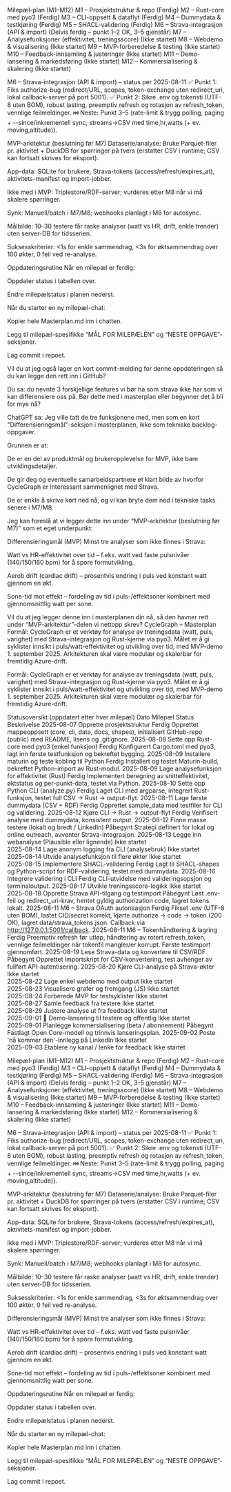 Milepæl-plan (M1–M12)
M1 – Prosjektstruktur & repo (Ferdig)
M2 – Rust-core med pyo3 (Ferdig)
M3 – CLI-oppsett & dataflyt (Ferdig)
M4 – Dummydata & testkjøring (Ferdig)
M5 – SHACL-validering (Ferdig)
M6 – Strava-integrasjon (API & import) (Delvis ferdig – punkt 1–2 OK, 3–5 gjenstår)
M7 – Analysefunksjoner (effektivitet, treningsscore) (Ikke startet)
M8 – Webdemo & visualisering (Ikke startet)
M9 – MVP-forberedelse & testing (Ikke startet)
M10 – Feedback-innsamling & justeringer (Ikke startet)
M11 – Demo-lansering & markedsføring (Ikke startet)
M12 – Kommersialisering & skalering (Ikke startet)

M6 – Strava-integrasjon (API & import) – status per 2025-08-11
✅ Punkt 1: Fiks authorize-bug (redirect/URL, scopes, token-exchange uten redirect_uri, lokal callback-server på port 5001).
✅ Punkt 2: Sikre .env og tokensti (UTF-8 uten BOM), robust lasting, preemptiv refresh og rotasjon av refresh_token, vennlige feilmeldinger.
⏭️ Neste: Punkt 3–5 (rate-limit & trygg polling, paging + --since/inkrementell sync, streams→CSV med time,hr,watts (+ ev. moving,altitude)).

MVP-arkitektur (beslutning før M7)
Dataserie/analyse: Bruke Parquet-filer pr. aktivitet + DuckDB for spørringer på tvers (erstatter CSV i runtime; CSV kan fortsatt skrives for eksport).

App-data: SQLite for brukere, Strava-tokens (access/refresh/expires_at), aktivitets-manifest og import-jobber.

Ikke med i MVP: Triplestore/RDF-server; vurderes etter M8 når vi må skalere spørringer.

Synk: Manuell/batch i M7/M8; webhooks planlagt i M8 for autosync.

Målbilde: 10–30 testere får raske analyser (watt vs HR, drift, enkle trender) uten server-DB for tidsserien.

Suksesskriterier: <1s for enkle sammendrag, <3s for øktsammendrag over 100 økter, 0 feil ved re-analyse.

Oppdateringsrutine
Når en milepæl er ferdig:

Oppdater status i tabellen over.

Endre milepælstatus i planen nederst.

Når du starter en ny milepæl-chat:

Kopier hele Masterplan.md inn i chatten.

Legg til milepæl-spesifikke “MÅL FOR MILEPÆLEN” og “NESTE OPPGAVE”-seksjoner.

Lag commit i repoet.

Vil du at jeg også lager en kort commit-melding for denne oppdateringen så du kan legge den rett inn i GitHub?






Du sa:
du nevnte 3 forskjellige features vi bør ha som strava ikke har som vi kan differensiere oss på. Bør dette med i masterplan eller begynner det å bli for mye nå?


ChatGPT sa:
Jeg ville tatt de tre funksjonene med, men som en kort "Differensieringsmål"-seksjon i masterplanen, ikke som tekniske backlog-oppgaver.

Grunnen er at:

De er en del av produktmål og brukeropplevelse for MVP, ikke bare utviklingsdetaljer.

De gir deg og eventuelle samarbeidspartnere et klart bilde av hvorfor CycleGraph er interessant sammenlignet med Strava.

De er enkle å skrive kort ned nå, og vi kan bryte dem ned i tekniske tasks senere i M7/M8.

Jeg kan foreslå at vi legger dette inn under “MVP-arkitektur (beslutning før M7)” som et eget underpunkt:

Differensieringsmål (MVP)
Minst tre analyser som ikke finnes i Strava:

Watt vs HR-effektivitet over tid – f.eks. watt ved faste pulsnivåer (140/150/160 bpm) for å spore formutvikling.

Aerob drift (cardiac drift) – prosentvis endring i puls ved konstant watt gjennom en økt.

Sone-tid mot effekt – fordeling av tid i puls-/effektsoner kombinert med gjennomsnittlig watt per sone.

Vil du at jeg legger denne inn i masterplanen din nå, så den havner rett under “MVP-arkitektur”-delen vi nettopp skrev?
CycleGraph – Masterplan
Formål:
CycleGraph er et verktøy for analyse av treningsdata (watt, puls, varighet) med Strava-integrasjon og Rust-kjerne via pyo3.
Målet er å gi syklister innsikt i puls/watt-effektivitet og utvikling over tid, med MVP-demo 1. september 2025.
Arkitekturen skal være modulær og skalerbar for fremtidig Azure-drift.

Formål:
CycleGraph er et verktøy for analyse av treningsdata (watt, puls, varighet) med Strava-integrasjon og Rust-kjerne via pyo3.
Målet er å gi syklister innsikt i puls/watt-effektivitet og utvikling over tid, med MVP-demo 1. september 2025.
Arkitekturen skal være modulær og skalerbar for fremtidig Azure-drift.

Statusoversikt (oppdatert etter hver milepæl)
Dato	Milepæl	Status	Beskrivelse
2025-08-07	Opprette prosjektstruktur	Ferdig	Opprettet mappeoppsett (core, cli, data, docs, shapes), initialisert GitHub-repo (public) med README, lisens og .gitignore.
2025-08-08	Sette opp Rust-core med pyo3 (enkel funksjon)	Ferdig	Konfigurert Cargo.toml med pyo3, lagt inn første testfunksjon og bekreftet bygging.
2025-08-09	Installere maturin og teste kobling til Python	Ferdig	Installert og testet Maturin-build, bekreftet Python-import av Rust-modul.
2025-08-09	Lage analysefunksjon for effektivitet (Rust)	Ferdig	Implementert beregning av snitteffektivitet, øktstatus og per-punkt-data, testet via Python.
2025-08-10	Sette opp Python CLI (analyze.py)	Ferdig	Laget CLI med argparse, integrert Rust-funksjon, testet full CSV → Rust → output-flyt.
2025-08-11	Lage første dummydata (CSV + RDF)	Ferdig	Opprettet sample_data med testfiler for CLI og validering.
2025-08-12	Kjøre CLI → Rust → output-flyt	Ferdig	Verifisert analyse med dummydata, konsistent output.
2025-08-12	Finne masse testere (lokalt og bredt / LinkedIn)	Påbegynt	Strategi definert for lokal og online outreach, avventer Strava-integrasjon.
2025-08-13	Legge inn webanalyse (Plausible eller lignende)	Ikke startet	
2025-08-14	Lage anonym logging fra CLI (analysebruk)	Ikke startet	
2025-08-14	Utvide analysefunksjon til flere økter	Ikke startet	
2025-08-15	Implementere SHACL-validering	Ferdig	Lagt til SHACL-shapes og Python-script for RDF-validering, testet med dummydata.
2025-08-16	Integrere validering i CLI	Ferdig	CLI-utvidelse med valideringsopsjon og terminaloutput.
2025-08-17	Utvikle treningsscore-logikk	Ikke startet	
2025-08-18	Opprette Strava API-tilgang og testimport	Påbegynt	Løst .env-feil og redirect_uri-krav, hentet gyldig authorization code, lagret tokens lokalt.
2025-08-11	M6 – Strava OAuth autorisasjon	Ferdig	Fikset .env (UTF-8 uten BOM), lastet CID/secret korrekt, kjørte authorize → code → token (200 OK), lagret data/strava_tokens.json. Callback via http://127.0.0.1:5001/callback.
2025-08-11	M6 – Tokenhåndtering & lagring	Ferdig	Preemptiv refresh før utløp, håndtering av rotert refresh_token, vennlige feilmeldinger når tokenfil mangler/er korrupt. Første testimport gjennomført.
2025-08-19	Lese Strava-data og konvertere til CSV/RDF	Påbegynt	Opprettet importskript for CSV-konvertering, test avhenger av fullført API-autentisering.
2025-08-20	Kjøre CLI-analyse på Strava-økter	Ikke startet	
2025-08-22	Lage enkel webdemo med output	Ikke startet	
2025-08-23	Visualisere grafer og fremgang (JS)	Ikke startet	
2025-08-24	Forberede MVP for testsyklister	Ikke startet	
2025-08-27	Samle feedback fra testere	Ikke startet	
2025-08-29	Justere analyse ut fra feedback	Ikke startet	
2025-09-01	🚀 Demo-lansering til testere og offentlig	Ikke startet	
2025-09-01	Planlegge kommersialisering (beta / abonnement)	Påbegynt	Fastlagt Open Core-modell og trinnvis lanseringsplan.
2025-09-02	Poste 'nå kommer den'-innlegg på LinkedIn	Ikke startet	
2025-09-03	Etablere ny kanal / lenke for feedback	Ikke startet	

Milepæl-plan (M1–M12)
M1 – Prosjektstruktur & repo (Ferdig)
M2 – Rust-core med pyo3 (Ferdig)
M3 – CLI-oppsett & dataflyt (Ferdig)
M4 – Dummydata & testkjøring (Ferdig)
M5 – SHACL-validering (Ferdig)
M6 – Strava-integrasjon (API & import) (Delvis ferdig – punkt 1–2 OK, 3–5 gjenstår)
M7 – Analysefunksjoner (effektivitet, treningsscore) (Ikke startet)
M8 – Webdemo & visualisering (Ikke startet)
M9 – MVP-forberedelse & testing (Ikke startet)
M10 – Feedback-innsamling & justeringer (Ikke startet)
M11 – Demo-lansering & markedsføring (Ikke startet)
M12 – Kommersialisering & skalering (Ikke startet)

M6 – Strava-integrasjon (API & import) – status per 2025-08-11
✅ Punkt 1: Fiks authorize-bug (redirect/URL, scopes, token-exchange uten redirect_uri, lokal callback-server på port 5001).
✅ Punkt 2: Sikre .env og tokensti (UTF-8 uten BOM), robust lasting, preemptiv refresh og rotasjon av refresh_token, vennlige feilmeldinger.
⏭️ Neste: Punkt 3–5 (rate-limit & trygg polling, paging + --since/inkrementell sync, streams→CSV med time,hr,watts (+ ev. moving,altitude)).

MVP-arkitektur (beslutning før M7)
Dataserie/analyse: Bruke Parquet-filer pr. aktivitet + DuckDB for spørringer på tvers (erstatter CSV i runtime; CSV kan fortsatt skrives for eksport).

App-data: SQLite for brukere, Strava-tokens (access/refresh/expires_at), aktivitets-manifest og import-jobber.

Ikke med i MVP: Triplestore/RDF-server; vurderes etter M8 når vi må skalere spørringer.

Synk: Manuell/batch i M7/M8; webhooks planlagt i M8 for autosync.

Målbilde: 10–30 testere får raske analyser (watt vs HR, drift, enkle trender) uten server-DB for tidsserien.

Suksesskriterier: <1s for enkle sammendrag, <3s for øktsammendrag over 100 økter, 0 feil ved re-analyse.

Differensieringsmål (MVP)
Minst tre analyser som ikke finnes i Strava:

Watt vs HR-effektivitet over tid – f.eks. watt ved faste pulsnivåer (140/150/160 bpm) for å spore formutvikling.

Aerob drift (cardiac drift) – prosentvis endring i puls ved konstant watt gjennom en økt.

Sone-tid mot effekt – fordeling av tid i puls-/effektsoner kombinert med gjennomsnittlig watt per sone.

Oppdateringsrutine
Når en milepæl er ferdig:

Oppdater status i tabellen over.

Endre milepælstatus i planen nederst.

Når du starter en ny milepæl-chat:

Kopier hele Masterplan.md inn i chatten.

Legg til milepæl-spesifikke “MÅL FOR MILEPÆLEN” og “NESTE OPPGAVE”-seksjoner.

Lag commit i repoet.